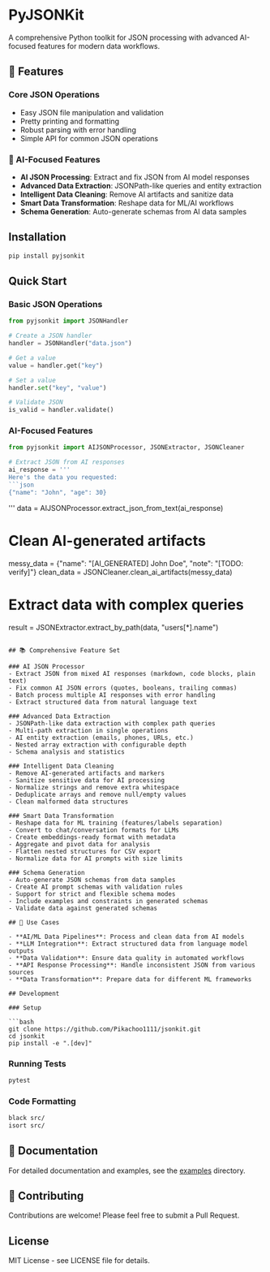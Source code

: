 # PyJSONKit

A comprehensive Python toolkit for JSON processing with advanced AI-focused features for modern data workflows.

## 🚀 Features

### Core JSON Operations
- Easy JSON file manipulation and validation
- Pretty printing and formatting
- Robust parsing with error handling
- Simple API for common JSON operations

### 🤖 AI-Focused Features
- **AI JSON Processing**: Extract and fix JSON from AI model responses
- **Advanced Data Extraction**: JSONPath-like queries and entity extraction
- **Intelligent Data Cleaning**: Remove AI artifacts and sanitize data
- **Smart Data Transformation**: Reshape data for ML/AI workflows
- **Schema Generation**: Auto-generate schemas from AI data samples

## Installation

```bash
pip install pyjsonkit
```

## Quick Start

### Basic JSON Operations
```python
from pyjsonkit import JSONHandler

# Create a JSON handler
handler = JSONHandler("data.json")

# Get a value
value = handler.get("key")

# Set a value
handler.set("key", "value")

# Validate JSON
is_valid = handler.validate()
```

### AI-Focused Features
```python
from pyjsonkit import AIJSONProcessor, JSONExtractor, JSONCleaner

# Extract JSON from AI responses
ai_response = '''
Here's the data you requested:
```json
{"name": "John", "age": 30}
```
'''
data = AIJSONProcessor.extract_json_from_text(ai_response)

# Clean AI-generated artifacts
messy_data = {"name": "[AI_GENERATED] John Doe", "note": "[TODO: verify]"}
clean_data = JSONCleaner.clean_ai_artifacts(messy_data)

# Extract data with complex queries
result = JSONExtractor.extract_by_path(data, "users[*].name")
```

## 📚 Comprehensive Feature Set

### AI JSON Processor
- Extract JSON from mixed AI responses (markdown, code blocks, plain text)
- Fix common AI JSON errors (quotes, booleans, trailing commas)
- Batch process multiple AI responses with error handling
- Extract structured data from natural language text

### Advanced Data Extraction
- JSONPath-like data extraction with complex path queries
- Multi-path extraction in single operations
- AI entity extraction (emails, phones, URLs, etc.)
- Nested array extraction with configurable depth
- Schema analysis and statistics

### Intelligent Data Cleaning
- Remove AI-generated artifacts and markers
- Sanitize sensitive data for AI processing
- Normalize strings and remove extra whitespace
- Deduplicate arrays and remove null/empty values
- Clean malformed data structures

### Smart Data Transformation
- Reshape data for ML training (features/labels separation)
- Convert to chat/conversation formats for LLMs
- Create embeddings-ready format with metadata
- Aggregate and pivot data for analysis
- Flatten nested structures for CSV export
- Normalize data for AI prompts with size limits

### Schema Generation
- Auto-generate JSON schemas from data samples
- Create AI prompt schemas with validation rules
- Support for strict and flexible schema modes
- Include examples and constraints in generated schemas
- Validate data against generated schemas

## 🎯 Use Cases

- **AI/ML Data Pipelines**: Process and clean data from AI models
- **LLM Integration**: Extract structured data from language model outputs
- **Data Validation**: Ensure data quality in automated workflows
- **API Response Processing**: Handle inconsistent JSON from various sources
- **Data Transformation**: Prepare data for different ML frameworks

## Development

### Setup

```bash
git clone https://github.com/Pikachoo1111/jsonkit.git
cd jsonkit
pip install -e ".[dev]"
```

### Running Tests

```bash
pytest
```

### Code Formatting

```bash
black src/
isort src/
```

## 📖 Documentation

For detailed documentation and examples, see the [examples](examples/) directory.

## 🤝 Contributing

Contributions are welcome! Please feel free to submit a Pull Request.

## License

MIT License - see LICENSE file for details.
